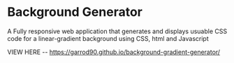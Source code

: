 # Background Generator
A Fully responsive web application that generates and displays usuable CSS code for a linear-gradient background using CSS, html and Javascript

VIEW HERE -- https://garrod90.github.io/background-gradient-generator/ 
